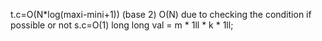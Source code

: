t.c=O(N*log(maxi-mini+1))  (base 2)
O(N) due to checking the condition  if possible or not
s.c=O(1)
long long val = m * 1ll * k * 1ll;